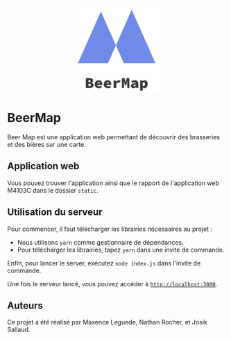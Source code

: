 <p align="center">
  <a href="https://github.com/PeiP-2018-Work-Nantes-DUT-INFO/BeerMap">
    <img width="200" alt="Logo" src="logo.png">
  </a>
</p>

# BeerMap

Beer Map est une application web permettant de découvrir des brasseries et des bières sur une carte.

## Application web

Vous pouvez trouver l'application ainsi que le rapport de l'application web M4103C dans le dossier `static`.

## Utilisation du serveur

Pour commencer, il faut télécharger les librairies nécessaires au projet :
- Nous utilisons `yarn` comme gestionnaire de dépendances.
- Pour télécharger les librairies, tapez `yarn` dans une invite de commande.

Enfin, pour lancer le server, exécutez `node index.js` dans l'invite de commande.

Une fois le serveur lancé, vous pouvez accéder à [`http://localhost:3000`](http://localhost:3000).

## Auteurs
Ce projet a été réalisé par Maxence Leguede, Nathan Rocher, et Josik Sallaud.